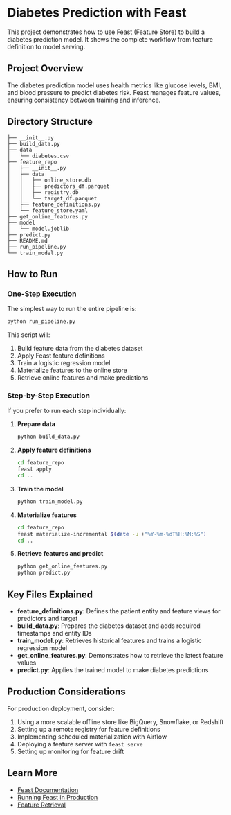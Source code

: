 # Diabetes Prediction with Feast

This project demonstrates how to use Feast (Feature Store) to build a diabetes prediction model. It shows the complete workflow from feature definition to model serving.

## Project Overview

The diabetes prediction model uses health metrics like glucose levels, BMI, and blood pressure to predict diabetes risk. Feast manages feature values, ensuring consistency between training and inference.

## Directory Structure

```
├── __init__.py
├── build_data.py
├── data
│   └── diabetes.csv
├── feature_repo
│   ├── __init__.py
│   ├── data
│   │   ├── online_store.db
│   │   ├── predictors_df.parquet
│   │   ├── registry.db
│   │   └── target_df.parquet
│   ├── feature_definitions.py
│   └── feature_store.yaml
├── get_online_features.py
├── model
│   └── model.joblib
├── predict.py
├── README.md
├── run_pipeline.py
└── train_model.py
```

## How to Run

### One-Step Execution

The simplest way to run the entire pipeline is:

```bash
python run_pipeline.py
```

This script will:

1. Build feature data from the diabetes dataset
2. Apply Feast feature definitions
3. Train a logistic regression model
4. Materialize features to the online store
5. Retrieve online features and make predictions

### Step-by-Step Execution

If you prefer to run each step individually:

1. **Prepare data**

   ```bash
   python build_data.py
   ```

2. **Apply feature definitions**

   ```bash
   cd feature_repo
   feast apply
   cd ..
   ```

3. **Train the model**

   ```bash
   python train_model.py
   ```

4. **Materialize features**

   ```bash
   cd feature_repo
   feast materialize-incremental $(date -u +"%Y-%m-%dT%H:%M:%S")
   cd ..
   ```

5. **Retrieve features and predict**
   ```bash
   python get_online_features.py
   python predict.py
   ```

## Key Files Explained

- **feature_definitions.py**: Defines the patient entity and feature views for predictors and target
- **build_data.py**: Prepares the diabetes dataset and adds required timestamps and entity IDs
- **train_model.py**: Retrieves historical features and trains a logistic regression model
- **get_online_features.py**: Demonstrates how to retrieve the latest feature values
- **predict.py**: Applies the trained model to make diabetes predictions

## Production Considerations

For production deployment, consider:

1. Using a more scalable offline store like BigQuery, Snowflake, or Redshift
2. Setting up a remote registry for feature definitions
3. Implementing scheduled materialization with Airflow
4. Deploying a feature server with `feast serve`
5. Setting up monitoring for feature drift

## Learn More

- [Feast Documentation](https://docs.feast.dev/)
- [Running Feast in Production](https://docs.feast.dev/how-to-guides/running-feast-in-production)
- [Feature Retrieval](https://docs.feast.dev/getting-started/concepts/feature-retrieval)
